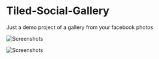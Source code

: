 Tiled-Social-Gallery
====================

Just a demo project of a gallery from your facebook photos

![Screenshots](img/SocialGallery.png "Screenshot of the gallery")

![Screenshots](img/SocialGallery2.png "Screenshot of the detail view")

